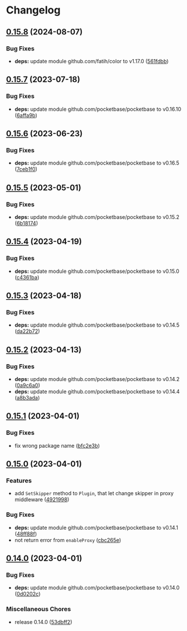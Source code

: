 # Changelog

## [0.15.8](https://github.com/iamelevich/pocketbase-plugin-proxy/compare/v0.15.7...v0.15.8) (2024-08-07)


### Bug Fixes

* **deps:** update module github.com/fatih/color to v1.17.0 ([561fdbb](https://github.com/iamelevich/pocketbase-plugin-proxy/commit/561fdbb310320dd8236d27a82dbcff54d544a789))

## [0.15.7](https://github.com/iamelevich/pocketbase-plugin-proxy/compare/v0.15.6...v0.15.7) (2023-07-18)


### Bug Fixes

* **deps:** update module github.com/pocketbase/pocketbase to v0.16.10 ([6affa9b](https://github.com/iamelevich/pocketbase-plugin-proxy/commit/6affa9bdca68fb670b6fa07f689d0fa41ce17d66))

## [0.15.6](https://github.com/iamelevich/pocketbase-plugin-proxy/compare/v0.15.5...v0.15.6) (2023-06-23)


### Bug Fixes

* **deps:** update module github.com/pocketbase/pocketbase to v0.16.5 ([7ceb1f0](https://github.com/iamelevich/pocketbase-plugin-proxy/commit/7ceb1f00946ba80af461020ad873c0a8c29528a8))

## [0.15.5](https://github.com/iamelevich/pocketbase-plugin-proxy/compare/v0.15.4...v0.15.5) (2023-05-01)


### Bug Fixes

* **deps:** update module github.com/pocketbase/pocketbase to v0.15.2 ([6b18174](https://github.com/iamelevich/pocketbase-plugin-proxy/commit/6b181749acd8d7cc58f4d195bc5a75b6f2bb80f1))

## [0.15.4](https://github.com/iamelevich/pocketbase-plugin-proxy/compare/v0.15.3...v0.15.4) (2023-04-19)


### Bug Fixes

* **deps:** update module github.com/pocketbase/pocketbase to v0.15.0 ([c4361ba](https://github.com/iamelevich/pocketbase-plugin-proxy/commit/c4361ba0db836ecb582ee305f56e4b94de82b7b4))

## [0.15.3](https://github.com/iamelevich/pocketbase-plugin-proxy/compare/v0.15.2...v0.15.3) (2023-04-18)


### Bug Fixes

* **deps:** update module github.com/pocketbase/pocketbase to v0.14.5 ([da22b72](https://github.com/iamelevich/pocketbase-plugin-proxy/commit/da22b7249a18d4fecf4107bfbaebab356298b675))

## [0.15.2](https://github.com/iamelevich/pocketbase-plugin-proxy/compare/v0.15.1...v0.15.2) (2023-04-13)


### Bug Fixes

* **deps:** update module github.com/pocketbase/pocketbase to v0.14.2 ([0a9c6a0](https://github.com/iamelevich/pocketbase-plugin-proxy/commit/0a9c6a02c74c092dd1103ead71368527f61200bb))
* **deps:** update module github.com/pocketbase/pocketbase to v0.14.4 ([a8b3ada](https://github.com/iamelevich/pocketbase-plugin-proxy/commit/a8b3adaa7980d8df6507a6a86e3082a25209ede3))

## [0.15.1](https://github.com/iamelevich/pocketbase-plugin-proxy/compare/v0.15.0...v0.15.1) (2023-04-01)


### Bug Fixes

* fix wrong package name ([bfc2e3b](https://github.com/iamelevich/pocketbase-plugin-proxy/commit/bfc2e3b73a41d6dea807b3c4e43e74e74b970917))

## [0.15.0](https://github.com/iamelevich/pocketbase-plugin-proxy/compare/v0.14.0...v0.15.0) (2023-04-01)


### Features

* add `SetSkipper` method to `Plugin`, that let change skipper in proxy middleware ([4921998](https://github.com/iamelevich/pocketbase-plugin-proxy/commit/49219982b20909d9d6e49b82d54dd3034b8f956a))


### Bug Fixes

* **deps:** update module github.com/pocketbase/pocketbase to v0.14.1 ([48ff88f](https://github.com/iamelevich/pocketbase-plugin-proxy/commit/48ff88f584aedafd627864a2d25539f3686f70ba))
* not return error from `enableProxy` ([cbc265e](https://github.com/iamelevich/pocketbase-plugin-proxy/commit/cbc265e10b30555a57fb8974558900e07cde2bc8))

## [0.14.0](https://github.com/iamelevich/pocketbase-plugin-proxy/compare/v0.13.4...v0.14.0) (2023-04-01)


### Bug Fixes

* **deps:** update module github.com/pocketbase/pocketbase to v0.14.0 ([0d0202c](https://github.com/iamelevich/pocketbase-plugin-proxy/commit/0d0202c7618d34837257cd5fa6ee0314064afb58))


### Miscellaneous Chores

* release 0.14.0 ([53dbff2](https://github.com/iamelevich/pocketbase-plugin-proxy/commit/53dbff2e3b6bfd92861eb179f35063d9af51baff))
